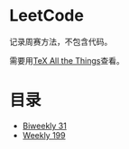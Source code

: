 # LeetCode

记录周赛方法，不包含代码。

需要用[TeX All the Things](https://chrome.google.com/webstore/detail/cbimabofgmfdkicghcadidpemeenbffn)查看。

# 目录

* [Biweekly 31](./biweekly-31.md)
* [Weekly 199](./weekly-199.md)
